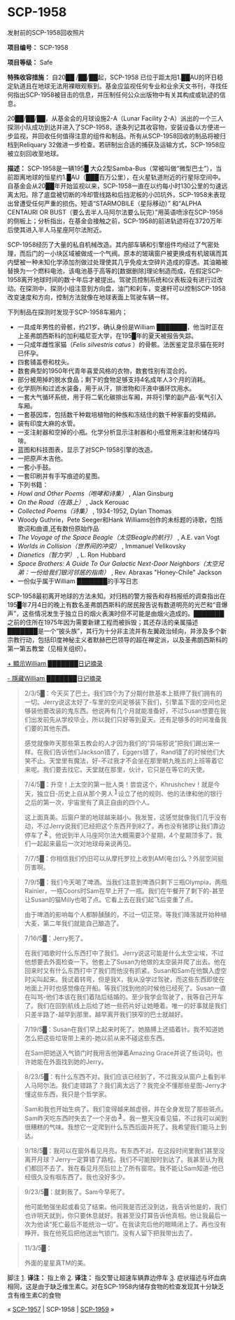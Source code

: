 # SCP-1958
                        




发射前的SCP-1958回收照片



**项目编号：** SCP-1958

**项目等级：** Safe

**特殊收容措施：** 自20██ /██/██起，SCP-1958 已位于距太阳1.██AU的环日稳定轨道且在地球无法用裸眼观察到。基金应监视任何专业和业余天文书刊，寻找任何指出SCP-1958被目击的信息，并压制任何公众出版物中有关其构成或轨迹的信息。

20██/██/██，从基金会的月球设施2-A（Lunar Facility 2-A）派出的一个三人探测小队成功到达并进入了SCP-1958，逐条列记其收容物，安装设备以方便进一步监视，并回收任何值得注意的组件和制品。所有从SCP-1958回收的制品将被归档到Reliquary 32做进一步检查。若研制出合适的捕获及运输方式，SCP-1958应被立刻回收至地球。

**描述：** SCP-1958是一辆195█ 大众2型Samba-Bus（常被叫做“微型巴士”），当前距离地球的恒星约1.█AU（███百万公里），在火星轨道附近的行星际空间中。自基金会从20██年开始监视以来，SCP-1958一直在以约每小时130公里的匀速远离太阳。除了底盘被切断的冷却管线路和后挡泥板的小凹坑外，SCP-1958未表现出曾遭受任何严重的损伤。短语“STARMOBILE（星际移动）” 和“ALPHA CENTAURI OR BUST（要么去半人马阿尔法要么玩完）”用英语喷涂在SCP-1958的侧板上；分析指出，在基金会接触之前，SCP-1958的前进轨迹将在3720万年后使其进入半人马星座阿尔法附近。

SCP-1958经历了大量的私自机械改造。其内部车辆和引擎组件均经过了气密处理，而后门的一小块区域被做成一个气阀。原本的玻璃窗户被更换成有机玻璃而其内壁被一种未知化学添加剂做过处理使其几乎免疫太空碎片造成的穿透。其油箱被替换为一个燃料电池，该电池基于高等的[数据删除]理论制造而成，在假定SCP-1958离开地球时间的数十年后才被提出。驾驶员控制系统和仪表板没有进行过改动。在探测中，探测小组注意到方向盘，油门和刹车，变速杆可以控制SCP-1958改变速度和方向，控制方法就像在地球表面上驾驶车辆一样。

下列制品在探测时发现于SCP-1958车厢内；

- 一具成年男性的骨骸，约21岁。确认身份是William ███████，他当时正在上圣弗朗西斯科的加利福尼亚大学，在195█年的夏天被报告失踪。
- 一只成年雌性家猫（*Felis silvestris catus* ）的骨骸。法医鉴定显示猫在死时已怀孕。
- 四套铺盖卷和枕头。
- 数套典型的1950年代青年喜爱风格的衣物，数套性别有混合的。
- 部分被用掉的脱水食品；剩下的食物足够支持4名成年人3个月的消耗。
- 化学厕所和过滤水装备，用于从汗，排泄物和汗液中循环饮用水。
- 一套大气循环系统，用于将二氧化碳排出车厢，并将引擎的副产品-氧气引入车厢。
- 一套基因库，包括数千种栽培植物的种族和冻结住的数千种家畜的受精卵。
- 装有印度大麻的水管。
- 一支注射器和空掉的小瓶。化学分析显示注射器和小瓶曾用来注射和储存吗啡。
- 蓝图和科技图表，显示了对SCP-1958引擎的改造。
- 一把原声木吉他。
- 一套小手鼓。
- 一套印刷并有手写痕迹的星图。
- 下列书籍：
- *Howl and Other Poems（咆哮和诗集）* , Alan Ginsburg
- *On the Road（在路上）* , Jack Kerouac
- *Collected Poems（诗集）* , 1934-1952, Dylan Thomas
- Woody Guthrie，Pete Seeger和Hank Williams创作的未标题的诗歌，包括歌词和曲谱,还有数份原始作品
- *The Voyage of the Space Beagle（太空Beagle的航行）* , A.E. van Vogt
- *Worlds in Collision（世界间的冲突）* , Immanuel Velikovsky
- *Dianetics（智力学）* , L. Ron Hubbard
- *Space Brothers: A Guide To Our Galactic Next-Door Neighbors（太空兄弟：一份给我们银河邻居的指南）* , Rev. Abraxas "Honey-Chile" Jackson
- 一份似乎属于William ███████的手写日志



SCP-1958最初离开地球的方法未知。对归档的警方报告和存档报纸的调查指出在195█年7月4日的晚上有数名圣弗朗西斯科的居民报告说有数道明亮的光芒和“音爆声”，这些情况发生于独立日的烟火表演时但不可能是由烟火造成的。███████之前的住所在1975年因为需要新建工程而被拆毁；其还存活的亲属描述███████是一个“披头族”，其行为十分非主流并有左翼政治倾向，并涉及多个新宗教行动，包括印度神秘主义者默赫巴巴领导的超在禅定派，以及圣弗朗西斯科的第一第五教堂（见相关组织）。


<a shape='rect' class='collapsible-block-link' href='javascript:;'>+&#160;&#39023;&#31034;William&#160;&#9608;&#9608;&#9608;&#9608;&#9608;&#9608;&#9608;&#26085;&#35760;&#25688;&#24405;</a>

<a shape='rect' class='collapsible-block-link' href='javascript:;'>-&#160;&#38577;&#34255;William&#160;&#9608;&#9608;&#9608;&#9608;&#9608;&#9608;&#9608;&#26085;&#35760;&#25688;&#24405;</a>


> 2/3/5█：今天买了巴士。我们四个为了分期付款基本上抵押了我们拥有的一切。Jerry说这太好了-车里的空间足够装下我们，引擎盖下面的空间也足够装他要改装的鬼东西。他说再有几个月就能准备好，不过Susan想要在我们出发前先从学校毕业，所以我们只好等到夏天。还有足够多的时间准备我们要的其他东西。
> 
> 感觉就像昨天那些第五教会的人才因为我们的“异端邪说”把我们踢出来一样。在我们告诉他们Jackson错了，Eggers错了，Rand错了的时候他们大笑不止。天堂里有魔法，好-不过我才不会坐在那里朝九晚五的上班等着它来呢。我们要去找它。天堂就在那里，伙计，它只是在等它的天使。
> 


> 7/4/5█：升空！上太空的第一批人类！尝尝这个，Khrushchev！就是今天，独立日-历史上自从那个男人<sup class='footnoteref'>
 <a shape='rect' class='footnoteref' id='footnoteref-1' href='javascript:;' onclick='WIKIDOT.page.utils.scrollToReference(&apos;footnote-1&apos;)'>1</a>
</sup>设立了他的规则、他的法律和他的银行之后的第一次，宇宙里有了真正自由的四个人。
> 
> 这上面真美。后窗户里的地球越来越小。我发誓，这感觉就像我们几乎没有动，不过Jerry说我们已经把这个东西开到82了。再也没有猪猡让我们靠边停车了<sup class='footnoteref'>
 <a shape='rect' class='footnoteref' id='footnoteref-2' href='javascript:;' onclick='WIKIDOT.page.utils.scrollToReference(&apos;footnote-2&apos;)'>2</a>
</sup>。他说到半人马座阿尔法大概需要3个星期，4个星期顶多了。我们一起起来最后一次对地球母亲说再见。
> 


> 7/7/5█：你相信我们仍旧可以从摩托罗拉上收到AM(电台)么？外层空间挺厉害啊。
> 


> 7/9/5█：我们今天喝了啤酒。当我们注意到啤酒只剩下三瓶Olympia，两瓶Rainier，一瓶Coors时Sam在早上开了一瓶。我们在午餐开了剩下的-甚至让Susan的猫Milly也喝了点。它看上去在我们起飞后变重了点。
> 
> 由于啤酒的影响每个人都醉醺醺的，不过一切正常。等我们降落就开始种植大麦，第二年我们就能自己酿造了。
> 


> 7/16/5█：Jerry死了。
> 
> 在我们唱歌时什么东西打中了我们。Jerry说这可能是什么太空尘埃，不过他想要去外面检查一下。他套上了Susan为他做的太空装并爬了出去。他在回来时又有什么东西打中了我们而他没有抓紧。Susan和Sam在他飘入虚空时尖叫起来。我试着转弯，但是我X，我从没学过驾驶，而这些东西即使在地面上开时也感觉像在开船。等我们找到他的时候他已经死了。Susan一直在叫骂-他们本该在我们着陆后结婚的。至少我学会驾驶了，我等自己开车了。我们在回到航线上后给了她一些药片好让她睡着。唯一的好事就是我们只差半路了-越早到那里，越早离开我们狭窄的巴士就越好。
> 


> 7/19/5█：Susan在我们早上起来时死了。她胳膊上还插着针。我不知道她怎么把这些垃圾带上来的-她以前从来不碰这些东西。
> 
> 在Sam把她送入气锁门时我用吉他弹着Amazing Grace并说了些词句。也许她能在外面找到她的Jerry。
> 


> 8/23/5█：有什么东西不对。我们应该已经到了，不过我没从窗户上看到半人马阿尔法。我们走错路了？我们离太远了？我完全不懂那些星图-Jerry才懂这些东西，我只是个哲学家。
> 
> Sam和我也开始生病了。我们变得越来越虚弱，并在全身发现了那些斑点。Sam昨天吃东西时失去了一个牙齿<sup class='footnoteref'>
 <a shape='rect' class='footnoteref' id='footnoteref-3' href='javascript:;' onclick='WIKIDOT.page.utils.scrollToReference(&apos;footnote-3&apos;)'>3</a>
</sup>。我一整天没看见猫，不过我可以闻到很糟糕的气味。我想它一定爬到什么东西后面并死了。我希望我们能马上到达。
> 


> 9/18/5█：我可以在窗外看见月亮。有东西不对。在这段时间里我们甚至没离开月球？Jerry一定算错了路程。我们不可能按时到达了。我甚至认为我们都回不去了。我在看见月亮后拉上了所有窗帘。我不能让Sam知道-他已经很久没有咽东西了。我也没好多少。
> 


> 9/23/5█：就剩我了。Sam今早死了。
> 
> 他可能勉强坐起或看见了结束。他问我是否还没到达，我告诉他是的，我们也许明天就到，你只要休息就好。我甚至没打算告诉他真相。他让我最后一次为他读“死亡最后不能统治一切”。在我读完后他的眼睛闭上了。再也没有睁开。我在他死后把他送出气锁门。没有人留下把我带出去了。
> 


> 11/3/5█：
> 
> 外面的星星真TM的美。
> 





脚注
<a shape='rect' href='javascript:;' onclick='WIKIDOT.page.utils.scrollToReference(&apos;footnoteref-1&apos;)'>1</a>. **译注：** 指上帝
<a shape='rect' href='javascript:;' onclick='WIKIDOT.page.utils.scrollToReference(&apos;footnoteref-2&apos;)'>2</a>. **译注：** 指交警让超速车辆靠边停车
<a shape='rect' href='javascript:;' onclick='WIKIDOT.page.utils.scrollToReference(&apos;footnoteref-3&apos;)'>3</a>. 症状描述与坏血病相同，这是由于缺乏维生素C。对在SCP-1958内储存食物的检查发现其十分缺乏含有维生素C的食物



« [SCP-1957](/scp-1957) | SCP-1958 | [SCP-1959](/scp-1959) »





                    
